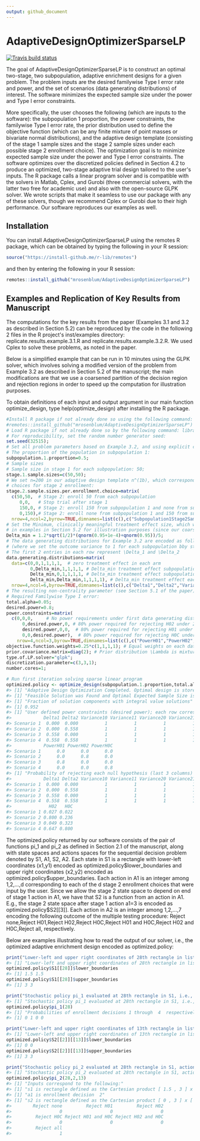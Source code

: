 ```yaml
---
output: github_document
---
```


<!-- README.md is generated from README.Rmd. Please edit that file -->



# AdaptiveDesignOptimizerSparseLP

<!-- badges: start -->
[![Travis build status](https://travis-ci.com/mrosenblum/AdaptiveDesignOptimizerSparseLP.svg?branch=master)](https://travis-ci.com/mrosenblum/AdaptiveDesignOptimizerSparseLP)
<!-- badges: end -->

The goal of AdaptiveDesignOptimizerSparseLP is to construct an optimal two-stage, two subpopulation, adaptive enrichment designs for a given problem. The problem inputs are the desired familywise Type I error rate and power, and the set of scenarios (data generating distributions) of interest. The software minimizes the expected sample size under the power and Type I error constraints.

More specifically, the user chooses the following (which are inputs to the software): the subpopulation 1 proportion, the power constraints, the familywise Type I error rate, the prior distribution used to define the objective function (which can be any finite mixture of point masses or bivariate normal distributions), and the adaptive design template (consisting of the stage 1 sample sizes and the stage 2 sample sizes under each possible stage 2 enrollment choice). The optimization goal is to minimize  expected sample size under the power and Type I error constraints.
     The software optimizes over the discretized policies defined in Section 4.2 to produce an optimized, two-stage adaptive trial design tailored to the user's inputs. 
     The R package calls a linear program solver and is compatible with the solvers in Matlab, Cplex, and  Gurobi (three commercial solvers, with the latter two free for academic use) and also with the open-source GLPK solver. We wrote scripts that  make it seamless to use our package with any of these solvers, though we recommend Cplex or Gurobi due to their high performance.
     Our software reproduces our examples as well. 

## Installation

You can install AdaptiveDesignOptimizerSparseLP using the remotes R package, which can be obtained by typing the following in your R session:

``` r
source("https://install-github.me/r-lib/remotes")
```

and then by entering the following in your R session: 

``` r
remotes::install_github("mrosenblum/AdaptiveDesignOptimizerSparseLP")
```

## Examples and Replication of Key Results from Manuscript

The computations for the key results from the paper (Examples 3.1 and 3.2 as described in Section 5.2) can be reproduced by the code in the following 2 files in the R project's inst/examples directory: replicate.results.example.3.1.R and 
 replicate.results.example.3.2.R. We used Cplex to solve these problems, as noted in the paper.
 
Below is a simplified example that can be run in 10 minutes using the GLPK solver, which involves solving a modified version of the problem from Example 3.2 as described in Section 5.2 of the manuscript; the main modifications are that we  use a coarsened partition of the decision region and rejection regions in order to speed up the computation for illustration purposes. 

To obtain definitions of each input and output argument in our main function optimize_design,
type help(optimize_design) after installing the R package. 


```r
#Install R package if not already done so using the following command:
#remotes::install_github("mrosenblum/AdaptiveDesignOptimizerSparseLP")
# Load R package if not already done so by the following command: library(AdaptiveDesignOptimizerSparseLP)
# For reproducibility, set the random number generator seed:
set.seed(32515);
# Set all problem parameters based on Example 3.2, and using explicit choices of the following input parameters:
# The proportion of the population in subpopulation 1:
subpopulation.1.proportion=0.5;
# Sample sizes
# Sample size in stage 1 for each subpopulation: 50; 
stage.1.sample.sizes=c(50,50);
# We set n=200 in our adaptive design template n^(1b), which corresponds to the following four
# choices for stage 2 enrollment:
stage.2.sample.sizes.per.enrollment.choice=matrix(
  c(50,50,  # Stage 2: enroll 50 from each subpopulation
     0,0,   # Stop trial after stage 1
     150,0, # Stage 2: enroll 150 from subpopulation 1 and none from subpopulation 2
     0,150),# Stage 2: enroll none from subpopulation 1 and 150 from subpopulation 2
  nrow=4,ncol=2,byrow=TRUE,dimnames=list(c(),c("Subpopulation1Stage2SampleSize","Subpopulation2Stage2SampleSize")));
# Set the Minimum, clinically meaningful treatment effect size, which we set slightly larger than
# in examples in Section 5.2 for illustration purposes (since our coarsened decision and rejection regions in the illustration here require this for the problem to be feasible):
Delta_min = 1.2*sqrt(1/2)*(qnorm(0.95+1e-4)+qnorm(0.95))/5;
# The data generating distributions for Example 3.2 are encoded as follows 
# (where we set the outcome variance to 1 for each subpopulation bby study arm combination):
# The first 2 entries in each row represent \Delta_1 and \Delta_2
data.generating.distributions=matrix(
  data=c(0,0,1,1,1,1,  # zero treatment effect in each arm
         0,Delta_min,1,1,1,1, # Delta_min treatment effect subpopulation 2, no effect subpopulation 1
         Delta_min,0,1,1,1,1, # Delta_min treatment effect subpopulation 1, no effect subpopulation 2
         Delta_min,Delta_min,1,1,1,1), # Delta_min treatment effect each subpopulation
  nrow=4,ncol=6,byrow=TRUE,dimnames=list(c(),c("Delta1","Delta2","Variance10","Variance11","Variance20","Variance21")));
# The resulting non-centrality parameter (see Section 5.1 of the paper) matches that used in the paper computations.
# Required Familywise Type I error:
total.alpha=0.05;
desired.power=0.8;
power.constraints=matrix(
  c(0,0,0,     # No power requirements under first data generating distribution 
	  0,desired.power,0, # 80% power required for rejecting H02 under 2nd data generating distribution
	  desired.power,0,0,  # 80% power required for rejecting H01 under 3nd data generating distribution
	  0,0,desired.power),  # 80% power required for rejecting H0C under 4th data generating distribution
	nrow=4,ncol=3,byrow=TRUE,dimnames=list(c(),c("PowerH01","PowerH02","PowerH0C")));
objective.function.weights=0.25*c(1,1,1,1); # Equal weights on each data generating distribution
prior.covariance.matrix=diag(2); # Prior distribution \Lambda is mixture of 4 point bivariate normal distributions with identity covariance matrix and means given by first 2 columns in data.generating.distributions
type.of.LP.solver="glpk";
discretization.parameter=c(3,3,1); 
number.cores=1;

# Run first iteration solving sparse linear program
optimized.policy <- optimize_design(subpopulation.1.proportion,total.alpha,data.generating.distributions,stage.1.sample.sizes,stage.2.sample.sizes.per.enrollment.choice,objective.function.weights,power.constraints,type.of.LP.solver,discretization.parameter,number.cores,prior.covariance.matrix=prior.covariance.matrix)
#> [1] "Adaptive Design Optimization Completed. Optimal design is stored in the file: optimized_design1.rdata"
#> [1] "Feasible Solution was Found and Optimal Expected Sample Size is 202.02"
#> [1] "Fraction of solution components with integral value solutions"
#> [1] 0.952
#> [1] "User defined power constraints (desired power); each row corresponds to a data generating distribution; each column corresponds to H01, H02, H0C desired power, respectively."
#>            Delta1 Delta2 Variance10 Variance11 Variance20 Variance21
#> Scenario 1  0.000  0.000          1          1          1          1
#> Scenario 2  0.000  0.558          1          1          1          1
#> Scenario 3  0.558  0.000          1          1          1          1
#> Scenario 4  0.558  0.558          1          1          1          1
#>            PowerH01 PowerH02 PowerH0C
#> Scenario 1      0.0      0.0      0.0
#> Scenario 2      0.0      0.8      0.0
#> Scenario 3      0.8      0.0      0.0
#> Scenario 4      0.0      0.0      0.8
#> [1] "Probability of rejecting each null hypothesis (last 3 columns) under each data generating distribution (row)"
#>            Delta1 Delta2 Variance10 Variance11 Variance20 Variance21   H01
#> Scenario 1  0.000  0.000          1          1          1          1 0.030
#> Scenario 2  0.000  0.558          1          1          1          1 0.046
#> Scenario 3  0.558  0.000          1          1          1          1 0.800
#> Scenario 4  0.558  0.558          1          1          1          1 0.624
#>              H02   H0C
#> Scenario 1 0.027 0.022
#> Scenario 2 0.800 0.236
#> Scenario 3 0.049 0.323
#> Scenario 4 0.647 0.800
```

The optimized.policy returned by our software consists of the pair of functions pi_1 and pi_2 as defined in Section 2.1 of the manuscript, along with state spaces and actions spaces for the sequential decision problem denoted by S1, A1, S2, A2. Each state in S1 is a rectangle with lower-left coordinates (x1,y1) encoded as optimized.policy\$lower_boundaries and upper right coordinates (x2,y2) encoded as optimized.policy\$upper_boundaries. Each action in A1 is an integer among 1,2,...,d corresponding to each of the d stage 2 enrollment choices that were input by the user. Since we allow the stage 2 state space to depend on end of stage 1 action in A1, we have that S2 is a function from an action in A1. E.g., the stage 2 state space after stage 1 action a1=3 is encoded as optimized.policy\$S2[[3]]. Each action in A2 is an integer among 1,2,...,7 encoding the following outcome of the multiple testing procedure: Reject none,Reject H01,Reject H02,Reject H0C,Reject H01 and H0C,Reject H02 and H0C,Reject all, respectively.

Below are examples illustrating how to read the output of our solver, i.e., the optimized adaptive enrichment design encoded as optimized.policy:


```r
print("Lower-left and upper right coordinates of 28th rectangle in list of stage 1 states S1:")
#> [1] "Lower-left and upper right coordinates of 28th rectangle in list of stage 1 states S1:"
optimized.policy$S1[[28]]$lower_boundaries
#> [1] 1.5 1.5
optimized.policy$S1[[28]]$upper_boundaries
#> [1] 3 3

print("Stochastic policy pi_1 evaluated at 28th rectangle in S1, i.e., the probabilities of taking each action in A1 given that the first stage z-statistics are in the rectangle corresponding to this state:")
#> [1] "Stochastic policy pi_1 evaluated at 28th rectangle in S1, i.e., the probabilities of taking each action in A1 given that the first stage z-statistics are in the rectangle corresponding to this state:"
optimized.policy$pi_1(28)
#> [1] "Probabilities of enrollment decisions 1 through  4  respectively:"
#> [1] 0 1 0 0

print("Lower-left and upper right coordinates of 13th rectangle in list of stage 2 states S2 following action a1=2")
#> [1] "Lower-left and upper right coordinates of 13th rectangle in list of stage 2 states S2 following action a1=2"
optimized.policy$S2[[2]][[13]]$lower_boundaries
#> [1] 0 0
optimized.policy$S2[[2]][[13]]$upper_boundaries
#> [1] 3 3

print("Stochastic policy pi_2 evaluated at 28th rectangle in S1, action a1=2, and 13th  rectangle in S2:")
#> [1] "Stochastic policy pi_2 evaluated at 28th rectangle in S1, action a1=2, and 13th  rectangle in S2:"
optimized.policy$pi_2(28,2,13)
#> [1] "Inputs correspond to the following:"
#> [1] "s1 is rectangle defined as the Cartesian product [ 1.5 , 3 ] x [ 1.5 , 3 ]"
#> [1] "a1 is enrollment decision  2"
#> [1] "s2 is rectangle defined as the Cartesian product [ 0 , 3 ] x [ 0 , 3 ]"
#>        Reject none         Reject H01         Reject H02 
#>                  0                  0                  0 
#>         Reject H0C Reject H01 and H0C Reject H02 and H0C 
#>                  0                  0                  0 
#>         Reject all 
#>                  1
```
